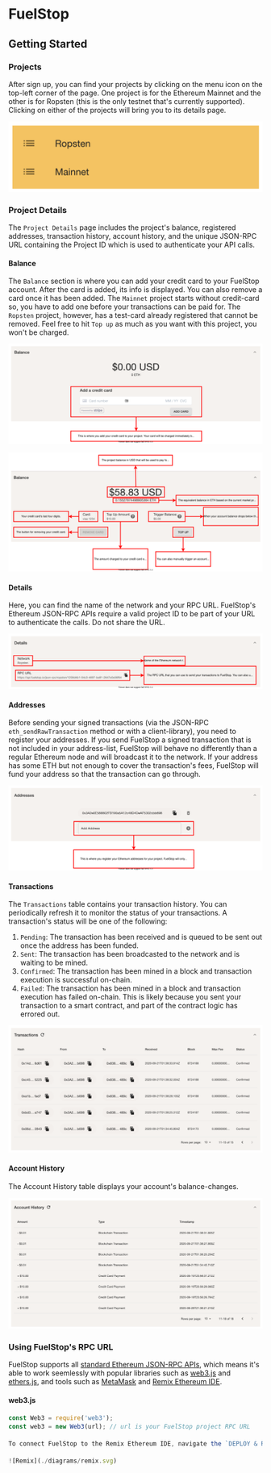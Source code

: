 # FuelStop

## Getting Started

### Projects

After sign up, you can find your projects by clicking on the menu icon on the top-left corner of the page. One project is for the Ethereum Mainnet and the other is for Ropsten (this is the only testnet that's currently supported). Clicking on either of the projects will bring you to its details page.

![menu](./diagrams/projects.svg)

### Project Details

The `Project Details` page includes the project's balance, registered addresses, transaction history, account history, and the unique JSON-RPC URL containing the Project ID which is used to authenticate your API calls.

#### Balance

The `Balance` section is where you can add your credit card to your FuelStop account. After the card is added, its info is displayed. You can also remove a card once it has been added. The `Mainnet` project starts without credit-card so, you have to add one before your transactions can be paid for. The `Ropsten` project, however, has a test-card already registered that cannot be removed. Feel free to hit `Top up` as much as you want with this project, you won't be charged.

![Balance without credit card](./diagrams/balance-without-credit-card.svg)

![FuelStop Documentation](./diagrams/balance.svg)

#### Details

Here, you can find the name of the network and your RPC URL. FuelStop's Ethereum JSON-RPC APIs require a valid project ID to be part of your URL to authenticate the calls. Do not share the URL.

![Details](./diagrams/details.svg)

#### Addresses

Before sending your signed transactions (via the JSON-RPC `eth_sendRawTransaction` method or with a client-library), you need to register your addresses. If you send FuelStop a signed transaction that is not included in your address-list, FuelStop will behave no differently than a regular Ethereum node and will broadcast it to the network. If your address has some ETH but not enough to cover the transaction's fees, FuelStop will fund your address so that the transaction can go through.

![Addresses](./diagrams/addresses.svg)

#### Transactions

The `Transactions` table contains your transaction history. You can periodically refresh it to monitor the status of your transactions. A transaction's status will be one of the following:

1. `Pending`: The transaction has been received and is queued to be sent out once the address has been funded.
2. `Sent`: The transaction has been broadcasted to the network and is waiting to be mined.
3. `Confirmed`: The transaction has been mined in a block and transaction execution is successful on-chain.
4. `Failed`: The transaction has been mined in a block and transaction execution has failed on-chain. This is likely because you sent your transaction to a smart contract, and part of the contract logic has errored out.

![Transactions](./diagrams/transactions.svg)

#### Account History

The Account History table displays your account's balance-changes.

![Account History](./diagrams/account-history.svg)

### Using FuelStop's RPC URL

FuelStop supports all [standard Ethereum JSON-RPC APIs](https://eth.wiki/json-rpc/API), which means it's able to work seemlessly with popular libraries such as [web3.js](https://github.com/ethereum/web3.js/) and [ethers.js](https://github.com/ethers-io/ethers.js/), and tools such as [MetaMask](https://metamask.io/) and [Remix Ethereum IDE](https://remix.ethereum.org/).

#### web3.js

```javascript
const Web3 = require('web3');
const web3 = new Web3(url); // url is your FuelStop project RPC URL

To connect FuelStop to the Remix Ethereum IDE, navigate the `DEPLOY & RUN TRANSACTIONS`. In the `ENVIRONMENT` dropdown, you can either select "Web3 Provider" and enter your Fuelstop RPC-URL **OR** you can connect FuelStop to MetaMask (following the section above) then select "Injected Web3" in the Remix IDE.

![Remix](./diagrams/remix.svg)

